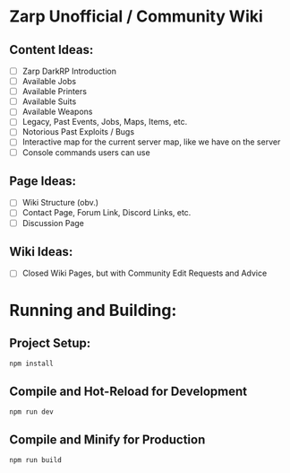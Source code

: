 # Zarp Unofficial / Community Wiki

## Content Ideas:

- [ ] Zarp DarkRP Introduction
- [ ] Available Jobs
- [ ] Available Printers
- [ ] Available Suits
- [ ] Available Weapons
- [ ] Legacy, Past Events, Jobs, Maps, Items, etc.
- [ ] Notorious Past Exploits / Bugs
- [ ] Interactive map for the current server map, like we have on the server
- [ ] Console commands users can use

## Page Ideas:
- [ ] Wiki Structure (obv.)
- [ ] Contact Page, Forum Link, Discord Links, etc.
- [ ] Discussion Page

## Wiki Ideas:
- [ ] Closed Wiki Pages, but with Community Edit Requests and Advice


# Running and Building: 

## Project Setup:

```
npm install
```

## Compile and Hot-Reload for Development

```
npm run dev
```

## Compile and Minify for Production

```
npm run build
```
